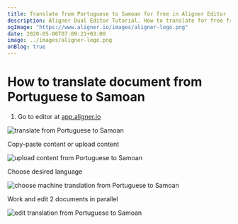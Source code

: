 ```yaml
---
title: Translate from Portuguese to Samoan for free in Aligner Editor
description: Aligner Dual Editor Tutorial. How to translate for free from Portuguese to Samoan. Aligner is multilingual document management platform. 
ogImage: "https://www.aligner.io/images/aligner-logo.png"
date: 2020-05-06T07:09:21+03:00
image: ../images/aligner-logo.png
onBlog: true
---
```


# How to translate document from Portuguese to Samoan

1. Go to editor at [app.aligner.io](https://app.aligner.io "Aligner App web page")

![translate from Portuguese to Samoan](../aligner-blank-editor.png "translate from Portuguese to Samoan")

Copy-paste content or upload content

![upload content from Portuguese to Samoan](../aligner-uploaded-document.png "upload content from Portuguese to Samoan")

Choose desired language

![choose machine translation from Portuguese to Samoan](../aligner-language-dropdown.png "choose machine translation from Portuguese to Samoan")

Work and edit 2 documents in parallel

![edit translation from Portuguese to Samoan](../aligner-double-sitded-editor.png "edit translation from Portuguese to Samoan")


